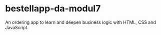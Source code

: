 # bestellapp-da-modul7
An ordering app to learn and deepen business logic with HTML, CSS and JavaScript.
